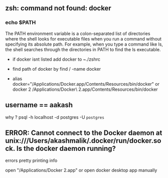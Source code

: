 ## zsh: command not found: docker
### echo $PATH
The PATH environment variable is a colon-separated list of directories where the shell looks for executable files when you run a command without specifying its absolute path. For example, when you type a command like ls, the shell searches through the directories in PATH to find the ls executable.
- if docker isnt listed add docker to ~./zshrc

- find path of docker by find / -name docker 
- alias docker="/Applications/Docker.app/Contents/Resources/bin/docker"
or docker 2
/Applications/Docker\ 2.app/Contents/Resources/bin/docker


## username == aakash 
why ? psql -h localhost -d postgres -U `postgres`


## ERROR: Cannot connect to the Docker daemon at unix:///Users/akashmalik/.docker/run/docker.sock. Is the docker daemon running?
errors pretty printing info

 open "/Applications/Docker 2.app"
 or open docker desktop app manually